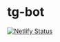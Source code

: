 # tg-bot

[![Netlify Status](https://api.netlify.com/api/v1/badges/06b36813-fd69-4b5c-aefb-cbeed042b868/deploy-status)](https://app.netlify.com/sites/tg-shop-bot/deploys)
